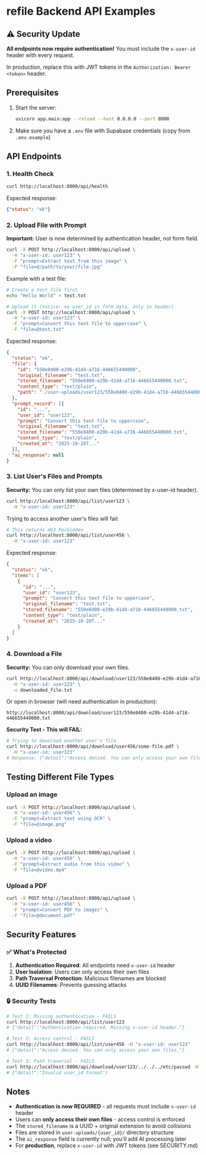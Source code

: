 # refile Backend API Examples

## ⚠️ Security Update

**All endpoints now require authentication!** You must include the `x-user-id` header with every request.

In production, replace this with JWT tokens in the `Authorization: Bearer <token>` header.

## Prerequisites

1. Start the server:
   ```bash
   uvicorn app.main:app --reload --host 0.0.0.0 --port 8000
   ```

2. Make sure you have a `.env` file with Supabase credentials (copy from `.env.example`)

## API Endpoints

### 1. Health Check

```bash
curl http://localhost:8000/api/health
```

Expected response:
```json
{"status": "ok"}
```

### 2. Upload File with Prompt

**Important:** User is now determined by authentication header, not form field.

```bash
curl -X POST http://localhost:8000/api/upload \
  -H "x-user-id: user123" \
  -F "prompt=Extract text from this image" \
  -F "file=@/path/to/your/file.jpg"
```

Example with a test file:
```bash
# Create a test file first
echo "Hello World" > test.txt

# Upload it (notice: no user_id in form data, only in header)
curl -X POST http://localhost:8000/api/upload \
  -H "x-user-id: user123" \
  -F "prompt=Convert this text file to uppercase" \
  -F "file=@test.txt"
```

Expected response:
```json
{
  "status": "ok",
  "file": {
    "id": "550e8400-e29b-41d4-a716-446655440000",
    "original_filename": "test.txt",
    "stored_filename": "550e8400-e29b-41d4-a716-446655440000.txt",
    "content_type": "text/plain",
    "path": "./user-uploads/user123/550e8400-e29b-41d4-a716-446655440000.txt"
  },
  "prompt_record": [{
    "id": "...",
    "user_id": "user123",
    "prompt": "Convert this text file to uppercase",
    "original_filename": "test.txt",
    "stored_filename": "550e8400-e29b-41d4-a716-446655440000.txt",
    "content_type": "text/plain",
    "created_at": "2025-10-28T..."
  }],
  "ai_response": null
}
```

### 3. List User's Files and Prompts

**Security:** You can only list your own files (determined by x-user-id header).

```bash
curl http://localhost:8000/api/list/user123 \
  -H "x-user-id: user123"
```

Trying to access another user's files will fail:
```bash
# This returns 403 Forbidden
curl http://localhost:8000/api/list/user456 \
  -H "x-user-id: user123"
```

Expected response:
```json
{
  "status": "ok",
  "items": [
    {
      "id": "...",
      "user_id": "user123",
      "prompt": "Convert this text file to uppercase",
      "original_filename": "test.txt",
      "stored_filename": "550e8400-e29b-41d4-a716-446655440000.txt",
      "content_type": "text/plain",
      "created_at": "2025-10-28T..."
    }
  ]
}
```

### 4. Download a File

**Security:** You can only download your own files.

```bash
curl http://localhost:8000/api/download/user123/550e8400-e29b-41d4-a716-446655440000.txt \
  -H "x-user-id: user123" \
  -o downloaded_file.txt
```

Or open in browser (will need authentication in production):
```
http://localhost:8000/api/download/user123/550e8400-e29b-41d4-a716-446655440000.txt
```

**Security Test - This will FAIL:**
```bash
# Trying to download another user's file
curl http://localhost:8000/api/download/user456/some-file.pdf \
  -H "x-user-id: user123"
# Response: {"detail":"Access denied. You can only access your own files."}
```

## Testing Different File Types

### Upload an image
```bash
curl -X POST http://localhost:8000/api/upload \
  -H "x-user-id: user456" \
  -F "prompt=Extract text using OCR" \
  -F "file=@image.png"
```

### Upload a video
```bash
curl -X POST http://localhost:8000/api/upload \
  -H "x-user-id: user456" \
  -F "prompt=Extract audio from this video" \
  -F "file=@video.mp4"
```

### Upload a PDF
```bash
curl -X POST http://localhost:8000/api/upload \
  -H "x-user-id: user456" \
  -F "prompt=Convert PDF to images" \
  -F "file=@document.pdf"
```

## Security Features

### ✅ What's Protected

1. **Authentication Required**: All endpoints need `x-user-id` header
2. **User Isolation**: Users can only access their own files
3. **Path Traversal Protection**: Malicious filenames are blocked
4. **UUID Filenames**: Prevents guessing attacks

### 🔒 Security Tests

```bash
# Test 1: Missing authentication - FAILS
curl http://localhost:8000/api/list/user123
# {"detail":"Authentication required. Missing x-user-id header."}

# Test 2: Access control - FAILS
curl http://localhost:8000/api/list/user456 -H "x-user-id: user123"
# {"detail":"Access denied. You can only access your own files."}

# Test 3: Path traversal - FAILS
curl http://localhost:8000/api/download/user123/../../../etc/passwd -H "x-user-id: user123"
# {"detail":"Invalid user_id format"}
```

## Notes

- **Authentication is now REQUIRED** - all requests must include `x-user-id` header
- Users can **only access their own files** - access control is enforced
- The `stored_filename` is a UUID + original extension to avoid collisions
- Files are stored in `user-uploads/{user_id}/` directory structure
- The `ai_response` field is currently null; you'll add AI processing later
- For **production**, replace `x-user-id` with JWT tokens (see SECURITY.md)
